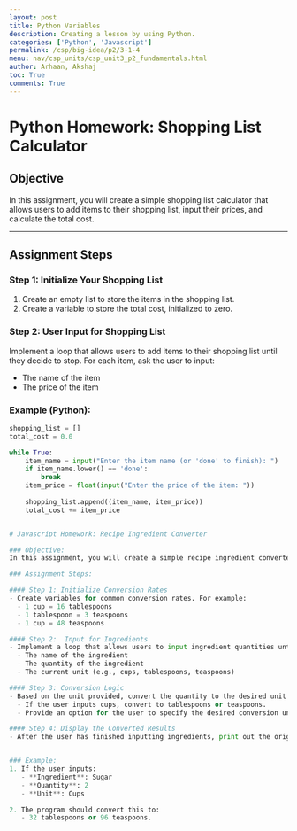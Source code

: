 ```yaml
---
layout: post
title: Python Variables
description: Creating a lesson by using Python.
categories: ['Python', 'Javascript']
permalink: /csp/big-idea/p2/3-1-4
menu: nav/csp_units/csp_unit3_p2_fundamentals.html
author: Arhaan, Akshaj
toc: True
comments: True
---
```


# **Python Homework: Shopping List Calculator**

## Objective

In this assignment, you will create a simple shopping list calculator that allows users to add items to their shopping list, input their prices, and calculate the total cost. 

---

## **Assignment Steps**

### Step 1: Initialize Your Shopping List

1. Create an empty list to store the items in the shopping list.
2. Create a variable to store the total cost, initialized to zero.

### Step 2: User Input for Shopping List

Implement a loop that allows users to add items to their shopping list until they decide to stop. For each item, ask the user to input:
- The name of the item
- The price of the item

### Example (Python):
```python
shopping_list = []
total_cost = 0.0

while True:
    item_name = input("Enter the item name (or 'done' to finish): ")
    if item_name.lower() == 'done':
        break
    item_price = float(input("Enter the price of the item: "))
    
    shopping_list.append((item_name, item_price))
    total_cost += item_price


# Javascript Homework: Recipe Ingredient Converter

### Objective:
In this assignment, you will create a simple recipe ingredient converter that allows users to input ingredient quantities in one unit and convert them to another unit (e.g., cups to tablespoons). 

### Assignment Steps:

#### Step 1: Initialize Conversion Rates
- Create variables for common conversion rates. For example:
  - 1 cup = 16 tablespoons
  - 1 tablespoon = 3 teaspoons
  - 1 cup = 48 teaspoons

#### Step 2:  Input for Ingredients
- Implement a loop that allows users to input ingredient quantities until they decide to stop. For each ingredient, ask the user to input:
  - The name of the ingredient
  - The quantity of the ingredient
  - The current unit (e.g., cups, tablespoons, teaspoons)

#### Step 3: Conversion Logic
- Based on the unit provided, convert the quantity to the desired unit. For example:
  - If the user inputs cups, convert to tablespoons or teaspoons.
  - Provide an option for the user to specify the desired conversion unit.

#### Step 4: Display the Converted Results
- After the user has finished inputting ingredients, print out the original quantities along with the converted values.


### Example:
1. If the user inputs:
   - **Ingredient**: Sugar
   - **Quantity**: 2
   - **Unit**: Cups

2. The program should convert this to:
   - 32 tablespoons or 96 teaspoons.
